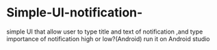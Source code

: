 # Simple-UI-notification-
simple UI that allow user to type title and text of notification ,and type importance of notification high or low?(Android) run it on Android studio
